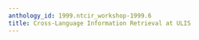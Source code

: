 ```yaml
---
anthology_id: 1999.ntcir_workshop-1999.6
title: Cross-Language Information Retrieval at ULIS
---
```

